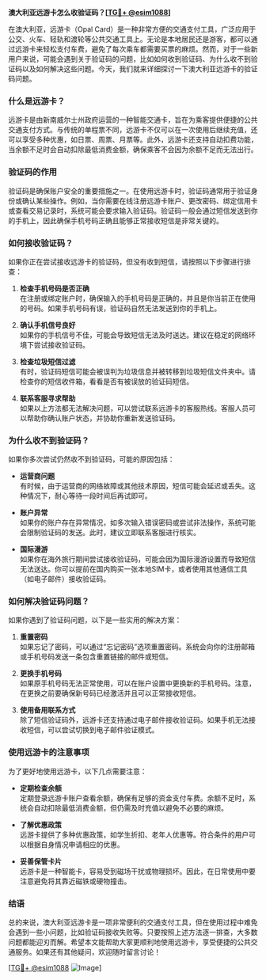 **澳大利亚远游卡怎么收验证码？[[TG💪+ @esim1088](https://t.me/s/esim1088)]**

在澳大利亚，远游卡（Opal Card）是一种非常方便的交通支付工具，广泛应用于公交、火车、轻轨和渡轮等公共交通工具上。无论是本地居民还是游客，都可以通过远游卡来轻松支付车费，避免了每次乘车都需要买票的麻烦。然而，对于一些新用户来说，可能会遇到关于验证码的问题，比如如何收到验证码、为什么收不到验证码以及如何解决这些问题。今天，我们就来详细探讨一下澳大利亚远游卡的验证码问题。

### 什么是远游卡？

远游卡是由新南威尔士州政府运营的一种智能交通卡，旨在为乘客提供便捷的公共交通支付方式。与传统的单程票不同，远游卡不仅可以在一次使用后继续充值，还可以享受多种优惠，如日票、周票、月票等。此外，远游卡还支持自动扣费功能，当余额不足时会自动扣除最低消费金额，确保乘客不会因为余额不足而无法出行。

### 验证码的作用

验证码是确保账户安全的重要措施之一。在使用远游卡时，验证码通常用于验证身份或确认某些操作。例如，当你需要在线注册远游卡账户、更改密码、绑定信用卡或查看交易记录时，系统可能会要求输入验证码。验证码一般会通过短信发送到你的手机上，因此确保手机号码正确且能够正常接收短信是非常关键的。

### 如何接收验证码？

如果你正在尝试接收远游卡的验证码，但没有收到短信，请按照以下步骤进行排查：

1. **检查手机号码是否正确**  
   在注册或绑定账户时，确保输入的手机号码是正确的，并且是你当前正在使用的号码。如果手机号码有误，验证码自然无法发送到你的手机上。

2. **确认手机信号良好**  
   如果你的手机信号不佳，可能会导致短信无法及时送达。建议在稳定的网络环境下尝试接收验证码。

3. **检查垃圾短信过滤**  
   有时，验证码短信可能会被误判为垃圾信息并被转移到垃圾短信文件夹中。请检查你的短信收件箱，看看是否有被误放的验证码短信。

4. **联系客服寻求帮助**  
   如果以上方法都无法解决问题，可以尝试联系远游卡的客服热线。客服人员可以帮助你确认账户状态，并协助你重新发送验证码。

### 为什么收不到验证码？

如果你多次尝试仍然收不到验证码，可能的原因包括：

- **运营商问题**  
  有时候，由于运营商的网络故障或其他技术原因，短信可能会延迟或丢失。这种情况下，耐心等待一段时间后再试即可。

- **账户异常**  
  如果你的账户存在异常情况，如多次输入错误密码或尝试非法操作，系统可能会限制验证码的发送。此时，建议立即联系客服进行核实。

- **国际漫游**  
  如果你在海外旅行期间尝试接收验证码，可能会因为国际漫游设置而导致短信无法送达。你可以提前在国内购买一张本地SIM卡，或者使用其他通信工具（如电子邮件）接收验证码。

### 如何解决验证码问题？

如果你遇到了验证码问题，以下是一些实用的解决方案：

1. **重置密码**  
   如果忘记了密码，可以通过“忘记密码”选项重置密码。系统会向你的注册邮箱或手机号码发送一条包含重置链接的邮件或短信。

2. **更换手机号码**  
   如果原手机号码无法正常使用，可以在账户设置中更换新的手机号码。注意，在更换之前要确保新号码已经激活并且可以正常接收短信。

3. **使用备用联系方式**  
   除了短信验证码外，远游卡还支持通过电子邮件接收验证码。如果手机无法接收短信，可以尝试切换到电子邮件验证模式。

### 使用远游卡的注意事项

为了更好地使用远游卡，以下几点需要注意：

- **定期检查余额**  
  定期登录远游卡账户查看余额，确保有足够的资金支付车费。余额不足时，系统会自动扣除最低消费金额，但仍需及时充值以避免不必要的麻烦。

- **了解优惠政策**  
  远游卡提供了多种优惠政策，如学生折扣、老年人优惠等。符合条件的用户可以根据自身情况申请相应的优惠。

- **妥善保管卡片**  
  远游卡是一种智能卡，容易受到磁场干扰或物理损坏。因此，在日常使用中要注意避免将其靠近磁铁或硬物撞击。

### 结语

总的来说，澳大利亚远游卡是一项非常便利的交通支付工具，但在使用过程中难免会遇到一些小问题，比如验证码接收失败等。只要按照上述方法逐一排查，大多数问题都能迎刃而解。希望本文能帮助大家更顺利地使用远游卡，享受便捷的公共交通服务。如果还有其他疑问，欢迎随时留言讨论！

[[TG💪+ @esim1088](https://t.me/s/esim1088) ![Image](https://i.postimg.cc/4NQfJmqS/Snipaste-2025-05-13-00-14-12.png)]